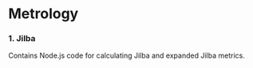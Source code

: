 # Metrology

### 1. Jilba
  Contains Node.js code for calculating Jilba and expanded Jilba metrics.
